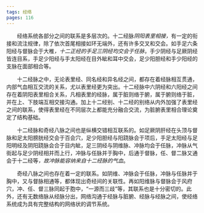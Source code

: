 ```yaml
---
tags: 经络
pages: 116
---
```

&emsp;&emsp;经络系统各部分之间的联系是多层次的。十二经脉<dfn>阴阳表里相接，</dfn>有一定的衔接和流注规律，除了依次首尾相接如环无端外，还有许多交叉和交会。如手足六条阳经与督脉会于大椎<dfn>，十二正经的手足三阴经均交会于任脉</dfn>，手少阴经与足厥阴经皆连目系，手足少阳经与手太阳经在目外眦和耳中交会，足少阳胆经和手少阳经的支脉在面部相合等。

&emsp;&emsp;十二经脉之中，无论表里经、同名经和异名经之间，都存在着经脉相互贯通，内部气血相互交流的关系，尤以表里经更为突出。十二经脉中六阴经和六阳经之间存在着阴阳表里相合关系，凡相表里的经脉，属于脏则络于腑，属于腑则络于脏，并在上、下肢端互相交接沟通。加上十二经别、十二经的别络从内外加强了表里经之间的联系，使得表里经在不同层次上都能充分融合交流，为脏腑表里相合理论奠定了结构基础。

&emsp;&emsp;十二经脉和奇经八脉之间也是纵横交错相互联系的。如足厥阴肝经在头顶与督脉和足太阳膀胱经交会于百会穴，足少阳胆经与阳跷脉会于项后，手足太阳经与足阳明经及阴阳跷脉会合于目内眦，足三阴经与阴维脉、冲脉均会于任脉，冲脉从气街起与足少阴经相并而上行，冲脉与任脉并于胸中，后通于督脉，任、督二脉又通会于十二经~~等~~<dfn>，故冲脉能容纳来自十二经脉的气血</dfn>。

&emsp;&emsp;奇经八脉之间也存在着一定的联系。如阴维、冲脉会于任脉，冲脉与任脉并于胸中，又与督脉相通等，都体现出奇经间的关联性。再如阳维脉与督脉会于风府穴，冲、任、督三脉同起于胞中，“一源而三歧”等，其联系也是十分密切的。此外，还有无数络脉从经脉分出，网络沟通于经脉与脏腑、经脉与经脉之间，使经络系统成为具有完整结构的网络状的调节系统。
